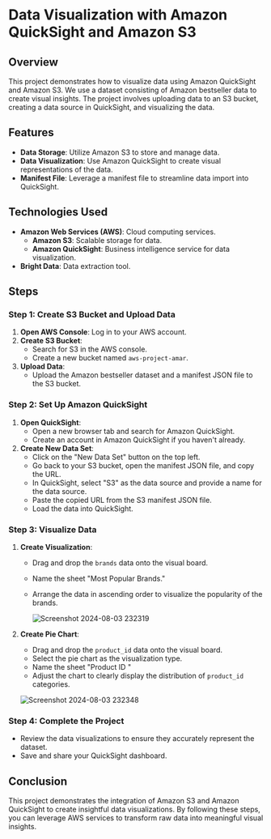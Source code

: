 # Data Visualization with Amazon QuickSight and Amazon S3

## Overview
This project demonstrates how to visualize data using Amazon QuickSight and Amazon S3. We use a dataset consisting of Amazon bestseller data to create visual insights. The project involves uploading data to an S3 bucket, creating a data source in QuickSight, and visualizing the data.

## Features
- **Data Storage**: Utilize Amazon S3 to store and manage data.
- **Data Visualization**: Use Amazon QuickSight to create visual representations of the data.
- **Manifest File**: Leverage a manifest file to streamline data import into QuickSight.

## Technologies Used
- **Amazon Web Services (AWS)**: Cloud computing services.
  - **Amazon S3**: Scalable storage for data.
  - **Amazon QuickSight**: Business intelligence service for data visualization.
- **Bright Data**: Data extraction tool.

## Steps

### Step 1: Create S3 Bucket and Upload Data
1. **Open AWS Console**: Log in to your AWS account.
2. **Create S3 Bucket**: 
   - Search for S3 in the AWS console.
   - Create a new bucket named `aws-project-amar`.
3. **Upload Data**:
   - Upload the Amazon bestseller dataset and a manifest JSON file to the S3 bucket.

### Step 2: Set Up Amazon QuickSight
1. **Open QuickSight**:
   - Open a new browser tab and search for Amazon QuickSight.
   - Create an account in Amazon QuickSight if you haven't already.
2. **Create New Data Set**:
   - Click on the "New Data Set" button on the top left.
   - Go back to your S3 bucket, open the manifest JSON file, and copy the URL.
   - In QuickSight, select "S3" as the data source and provide a name for the data source.
   - Paste the copied URL from the S3 manifest JSON file.
   - Load the data into QuickSight.

### Step 3: Visualize Data
1. **Create Visualization**:
   - Drag and drop the `brands` data onto the visual board.
   - Name the sheet "Most Popular Brands."
   - Arrange the data in ascending order to visualize the popularity of the brands.

     ![Screenshot 2024-08-03 232319](https://github.com/user-attachments/assets/5b67a93b-0229-4975-b401-3b208a90cd00)
2. **Create Pie Chart**:
   - Drag and drop the `product_id` data onto the visual board.
   - Select the pie chart as the visualization type.
   - Name the sheet "Product ID "
   - Adjust the chart to clearly display the distribution of `product_id` categories.

    ![Screenshot 2024-08-03 232348](https://github.com/user-attachments/assets/cb8a29d4-3359-4ccc-82b3-07042df3fc23)
### Step 4: Complete the Project
- Review the data visualizations to ensure they accurately represent the dataset.
- Save and share your QuickSight dashboard.

## Conclusion
This project demonstrates the integration of Amazon S3 and Amazon QuickSight to create insightful data visualizations. By following these steps, you can leverage AWS services to transform raw data into meaningful visual insights.
